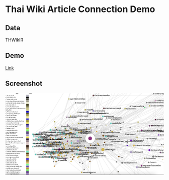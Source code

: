 # Thai Wiki Article Connection Demo

## Data

THWikIR

## Demo

[Link](wiki-thai-graph-dashboard.vercel.app)

## Screenshot

![Example](thumbnail.png)
